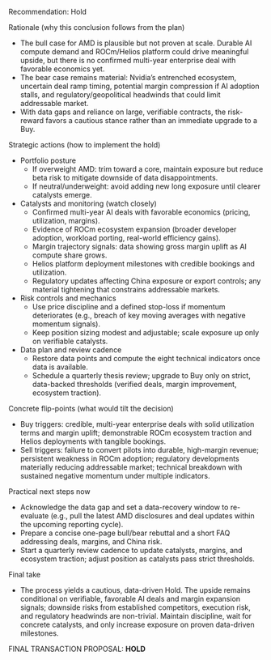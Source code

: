 Recommendation: Hold

Rationale (why this conclusion follows from the plan)
- The bull case for AMD is plausible but not proven at scale. Durable AI compute demand and ROCm/Helios platform could drive meaningful upside, but there is no confirmed multi-year enterprise deal with favorable economics yet.
- The bear case remains material: Nvidia’s entrenched ecosystem, uncertain deal ramp timing, potential margin compression if AI adoption stalls, and regulatory/geopolitical headwinds that could limit addressable market.
- With data gaps and reliance on large, verifiable contracts, the risk-reward favors a cautious stance rather than an immediate upgrade to a Buy.

Strategic actions (how to implement the hold)
- Portfolio posture
  - If overweight AMD: trim toward a core, maintain exposure but reduce beta risk to mitigate downside of data disappointments.
  - If neutral/underweight: avoid adding new long exposure until clearer catalysts emerge.
- Catalysts and monitoring (watch closely)
  - Confirmed multi-year AI deals with favorable economics (pricing, utilization, margins).
  - Evidence of ROCm ecosystem expansion (broader developer adoption, workload porting, real-world efficiency gains).
  - Margin trajectory signals: data showing gross margin uplift as AI compute share grows.
  - Helios platform deployment milestones with credible bookings and utilization.
  - Regulatory updates affecting China exposure or export controls; any material tightening that constrains addressable markets.
- Risk controls and mechanics
  - Use price discipline and a defined stop-loss if momentum deteriorates (e.g., breach of key moving averages with negative momentum signals).
  - Keep position sizing modest and adjustable; scale exposure up only on verifiable catalysts.
- Data plan and review cadence
  - Restore data points and compute the eight technical indicators once data is available.
  - Schedule a quarterly thesis review; upgrade to Buy only on strict, data-backed thresholds (verified deals, margin improvement, ecosystem traction).

Concrete flip-points (what would tilt the decision)
- Buy triggers: credible, multi-year enterprise deals with solid utilization terms and margin uplift; demonstrable ROCm ecosystem traction and Helios deployments with tangible bookings.
- Sell triggers: failure to convert pilots into durable, high-margin revenue; persistent weakness in ROCm adoption; regulatory developments materially reducing addressable market; technical breakdown with sustained negative momentum under multiple indicators.

Practical next steps now
- Acknowledge the data gap and set a data-recovery window to re-evaluate (e.g., pull the latest AMD disclosures and deal updates within the upcoming reporting cycle).
- Prepare a concise one-page bull/bear rebuttal and a short FAQ addressing deals, margins, and China risk.
- Start a quarterly review cadence to update catalysts, margins, and ecosystem traction; adjust position as catalysts pass strict thresholds.

Final take
- The process yields a cautious, data-driven Hold. The upside remains conditional on verifiable, favorable AI deals and margin expansion signals; downside risks from established competitors, execution risk, and regulatory headwinds are non-trivial. Maintain discipline, wait for concrete catalysts, and only increase exposure on proven data-driven milestones.

FINAL TRANSACTION PROPOSAL: **HOLD**